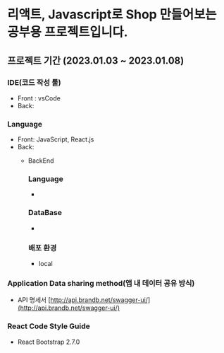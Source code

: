 # 리액트, Javascript로 Shop 만들어보는 공부용 프로젝트입니다.
## 프로젝트 기간 (2023.01.03 ~ 2023.01.08)


### IDE(코드 작성 툴)
- Front : vsCode
- Back: 

### Language
- Front: JavaScript, React.js
- Back: 
    - BackEnd
        ### Language
        -
        
        ### DataBase 
        -
        
        ### 배포 환경
        - local

### Application Data sharing method(앱 내 데이터 공유 방식)
- API 명세서 [http://api.brandb.net/swagger-ui/](http://api.brandb.net/swagger-ui/)
 

### React Code Style Guide
- React Bootstrap 2.7.0
